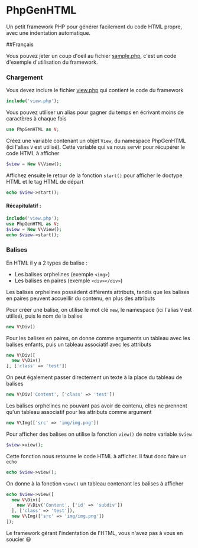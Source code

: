 # PhpGenHTML
Un petit framework PHP pour générer facilement du code HTML propre, avec une indentation automatique.

##Français

Vous pouvez jeter un coup d'oeil au fichier [sample.php](https://github.com/Drulac/PhpGenHTML/blob/master/sample.php), c'est un code d'exemple d'utilisation du framework.

### Chargement
Vous devez inclure le fichier [view.php](https://github.com/Drulac/PhpGenHTML/blob/master/view.php) qui contient le code du framework
```php
include('view.php');
```
Vous pouvez utiliser un alias pour gagner du temps en écrivant moins de caractères à chaque fois
```php
use PhpGenHTML as V;
```
Créez une variable contenant un objet `View`, du namespace PhpGenHTML (ici l'alias `V` est utilisé). Cette variable qui va nous servir pour récupérer le code HTML à afficher
```php
$view = New V\View();
```
Affichez ensuite le retour de la fonction `start()` pour afficher le doctype HTML et le tag HTML de départ
```php
echo $view->start();
```

#### Récapitulatif :
```php
include('view.php');
use PhpGenHTML as V;
$view = New V\View();
echo $view->start();
```

### Balises

En HTML il y a 2 types de balise :
 - Les balises orphelines (exemple `<img>`)
 - Les balises en paires (exemple `<div></div>`)

Les balises orphelines possèdent différents attributs, tandis que les balises en paires peuvent accueillir du contenu, en plus des attributs

Pour créer une balise, on utilise le mot clé `new`, le namespace (ici l'alias `V` est utilisé), puis le nom de la balise
```php
new V\Div()
```
Pour les balises en paires, on donne comme arguments un tableau avec les balises enfants, puis un tableau associatif avec les attributs
```php
new V\Div([
  new V\Div()
], ['class' => 'test'])
```
On peut également passer directement un texte à la place du tableau de balises
```php
new V\Div('Content', ['class' => 'test'])
```
Les balises orphelines ne pouvant pas avoir de contenu, elles ne prennent qu'un tableau associatif pour les attributs comme argument
```php
new V\Img(['src' => 'img/img.png'])
```

Pour afficher des balises on utilise la fonction `view()` de notre variable `$view`
```php
$view->view();
```
Cette fonction nous retourne le code HTML à afficher. Il faut donc faire un `echo`
```php
echo $view->view();
```
On donne à la fonction `view()` un tableau contenant les balises à afficher
```php
echo $view->view([
  new V\Div([
    new V\Div('Content', ['id' => 'subdiv'])
  ], ['class' => 'test']),
  new V\Img(['src' => 'img/img.png'])
]);
```
Le framework gérant l'indentation de l'HTML, vous n'avez pas à vous en soucier :smiley:
